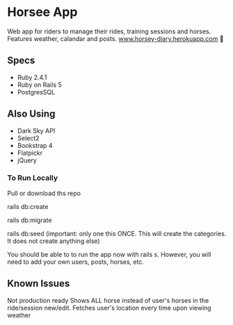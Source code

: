 # Horsee App

Web app for riders to manage their rides, training sessions and horses. Features weather, calandar and posts.
www.horsey-diary.herokuapp.com 🐴

## Specs
- Ruby 2.4.1
- Ruby on Rails 5
- PostgresSQL

## Also Using
- Dark Sky API
- Select2
- Bookstrap 4
- Flatpickr
- jQuery

### To Run Locally

Pull or download ths repo 

rails db:create

rails db:migrate

rails db:seed (important: only one this ONCE. This will create the categories. It does not create anything else) 

You should be able to to run the app now with rails s. However, you will need to add your own users, posts, horses, etc. 

## Known Issues

Not production ready
Shows ALL horse instead of user's horses in the ride/session new/edit.
Fetches user's location every time upon viewing weather 


